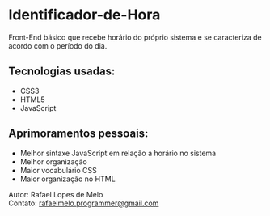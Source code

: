 # Identificador-de-Hora

Front-End básico que recebe horário do próprio sistema e se caracteriza de acordo com o período do dia.

## Tecnologias usadas:

- CSS3
- HTML5
- JavaScript

## Aprimoramentos pessoais:

- Melhor sintaxe JavaScript em relação a horário no sistema
- Melhor organização
- Maior vocabulário CSS
- Maior organização no HTML

Autor: Rafael Lopes de Melo <br>
Contato: rafaelmelo.programmer@gmail.com
